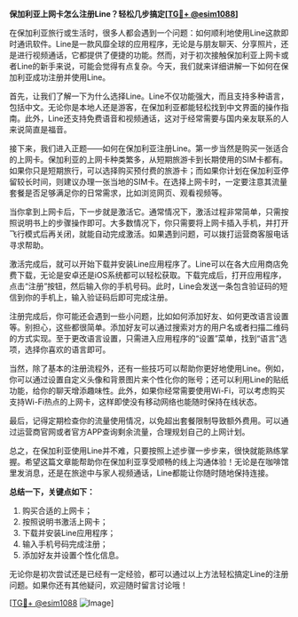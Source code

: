 **保加利亚上网卡怎么注册Line？轻松几步搞定[[TG💪+ @esim1088](https://t.me/s/esim1088)]**

在保加利亚旅行或生活时，很多人都会遇到一个问题：如何顺利地使用Line这款即时通讯软件。Line是一款风靡全球的应用程序，无论是与朋友聊天、分享照片，还是进行视频通话，它都提供了便捷的功能。然而，对于初次接触保加利亚上网卡或者Line的新手来说，可能会觉得有点复杂。今天，我们就来详细讲解一下如何在保加利亚成功注册并使用Line。

首先，让我们了解一下为什么选择Line。Line不仅功能强大，而且支持多种语言，包括中文。无论你是本地人还是游客，在保加利亚都能轻松找到中文界面的操作指南。此外，Line还支持免费语音和视频通话，这对于经常需要与国内亲友联系的人来说简直是福音。

接下来，我们进入正题——如何在保加利亚注册Line。第一步当然是购买一张适合的上网卡。保加利亚的上网卡种类繁多，从短期旅游卡到长期使用的SIM卡都有。如果你只是短期旅行，可以选择购买预付费的旅游卡；而如果你计划在保加利亚停留较长时间，则建议办理一张当地的SIM卡。在选择上网卡时，一定要注意其流量套餐是否足够满足你的日常需求，比如浏览网页、观看视频等。

当你拿到上网卡后，下一步就是激活它。通常情况下，激活过程非常简单，只需按照说明书上的步骤操作即可。大多数情况下，你只需要将上网卡插入手机，并打开飞行模式后再关闭，就能自动完成激活。如果遇到问题，可以拨打运营商客服电话寻求帮助。

激活完成后，就可以开始下载并安装Line应用程序了。Line可以在各大应用商店免费下载，无论是安卓还是iOS系统都可以轻松获取。下载完成后，打开应用程序，点击“注册”按钮，然后输入你的手机号码。此时，Line会发送一条包含验证码的短信到你的手机上，输入验证码后即可完成注册。

注册完成后，你可能还会遇到一些小问题，比如如何添加好友、如何更改语言设置等。别担心，这些都很简单。添加好友可以通过搜索对方的用户名或者扫描二维码的方式实现。至于更改语言设置，只需进入应用程序的“设置”菜单，找到“语言”选项，选择你喜欢的语言即可。

当然，除了基本的注册流程外，还有一些技巧可以帮助你更好地使用Line。例如，你可以通过设置自定义头像和背景图片来个性化你的账号；还可以利用Line的贴纸功能，给你的聊天增添趣味性。此外，如果你经常需要使用Wi-Fi，可以考虑购买支持Wi-Fi热点的上网卡，这样即使没有移动网络也能随时保持在线状态。

最后，记得定期检查你的流量使用情况，以免超出套餐限制导致额外费用。可以通过运营商官网或者官方APP查询剩余流量，合理规划自己的上网计划。

总之，在保加利亚使用Line并不难，只要按照上述步骤一步步来，很快就能熟练掌握。希望这篇文章能帮助你在保加利亚享受顺畅的线上沟通体验！无论是在咖啡馆里发消息，还是在旅途中与家人视频通话，Line都能让你随时随地保持连接。

**总结一下，关键点如下：**
1. 购买合适的上网卡；
2. 按照说明书激活上网卡；
3. 下载并安装Line应用程序；
4. 输入手机号码完成注册；
5. 添加好友并设置个性化信息。

无论你是初次尝试还是已经有一定经验，都可以通过以上方法轻松搞定Line的注册问题。如果你还有其他疑问，欢迎随时留言讨论哦！

[[TG💪+ @esim1088](https://t.me/s/esim1088) ![Image](https://i.postimg.cc/4NQfJmqS/Snipaste-2025-05-13-00-14-12.png)]